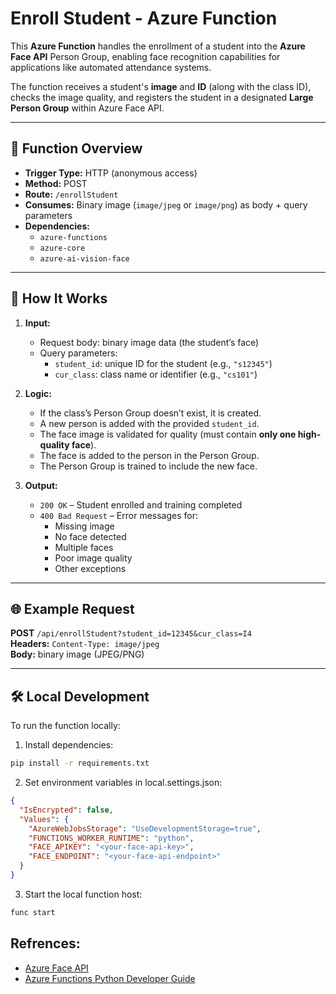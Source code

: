 # Enroll Student - Azure Function

This **Azure Function** handles the enrollment of a student into the **Azure Face API** Person Group, enabling face recognition capabilities for applications like automated attendance systems.

The function receives a student's **image** and **ID** (along with the class ID), checks the image quality, and registers the student in a designated **Large Person Group** within Azure Face API.

---

## 🚀 Function Overview

- **Trigger Type:** HTTP (anonymous access)
- **Method:** POST
- **Route:** `/enrollStudent`
- **Consumes:** Binary image (`image/jpeg` or `image/png`) as body + query parameters
- **Dependencies:**  
  - `azure-functions`  
  - `azure-core`  
  - `azure-ai-vision-face`

---

## 🧠 How It Works

1. **Input:**
   - Request body: binary image data (the student’s face)
   - Query parameters:
     - `student_id`: unique ID for the student (e.g., `"s12345"`)
     - `cur_class`: class name or identifier (e.g., `"cs101"`)

2. **Logic:**
   - If the class’s Person Group doesn’t exist, it is created.
   - A new person is added with the provided `student_id`.
   - The face image is validated for quality (must contain **only one high-quality face**).
   - The face is added to the person in the Person Group.
   - The Person Group is trained to include the new face.

3. **Output:**
   - `200 OK` – Student enrolled and training completed
   - `400 Bad Request` – Error messages for:
     - Missing image
     - No face detected
     - Multiple faces
     - Poor image quality
     - Other exceptions

---

## 🌐 Example Request

**POST** `/api/enrollStudent?student_id=12345&cur_class=I4`  
**Headers:** `Content-Type: image/jpeg`  
**Body:** binary image (JPEG/PNG)

---

## 🛠️ Local Development

To run the function locally:

1. Install dependencies:
```bash
pip install -r requirements.txt
```

2. Set environment variables in local.settings.json:
```json
{
  "IsEncrypted": false,
  "Values": {
    "AzureWebJobsStorage": "UseDevelopmentStorage=true",
    "FUNCTIONS_WORKER_RUNTIME": "python",
    "FACE_APIKEY": "<your-face-api-key>",
    "FACE_ENDPOINT": "<your-face-api-endpoint>"
  }
}
```

3. Start the local function host:
```bash
func start
```

## Refrences:
- [Azure Face API](https://learn.microsoft.com/en-us/azure/ai-services/computer-vision/overview-identity)
- [Azure Functions Python Developer Guide](https://learn.microsoft.com/en-us/azure/azure-functions/create-first-function-vs-code-python)